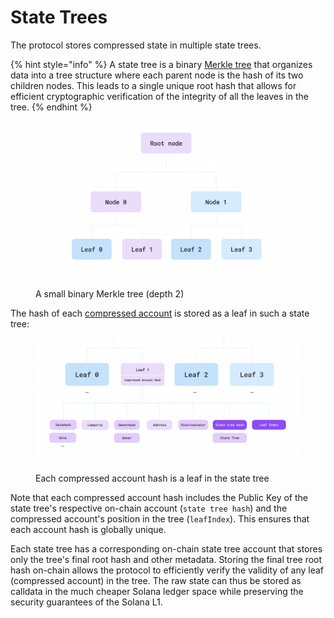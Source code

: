 # State Trees

The protocol stores compressed state in multiple state trees.

{% hint style="info" %}
A state tree is a binary [Merkle tree](https://brilliant.org/wiki/merkle-tree/) that organizes data into a tree structure where each parent node is the hash of its two children nodes. This leads to a single unique root hash that allows for efficient cryptographic verification of the integrity of all the leaves in the tree.
{% endhint %}

<figure><img src="../../.gitbook/assets/image (4).png" alt="" width="563"><figcaption><p>A small binary Merkle tree (depth 2)</p></figcaption></figure>

The hash of each [compressed account](compressed-account-model.md) is stored as a leaf in such a state tree:

<figure><img src="../../.gitbook/assets/Screenshot 2024-05-10 at 06.37.41.png" alt=""><figcaption><p>Each compressed account hash is a leaf in the state tree</p></figcaption></figure>

Note that each compressed account hash includes the Public Key of the state tree's respective on-chain account (`state tree hash`) and the compressed account's position in the tree (`leafIndex`). This ensures that each account hash is globally unique.

Each state tree has a corresponding on-chain state tree account that stores only the tree's final root hash and other metadata. Storing the final tree root hash on-chain allows the protocol to efficiently verify the validity of any leaf (compressed account) in the tree. The raw state can thus be stored as calldata in the much cheaper Solana ledger space while preserving the security guarantees of the Solana L1.

